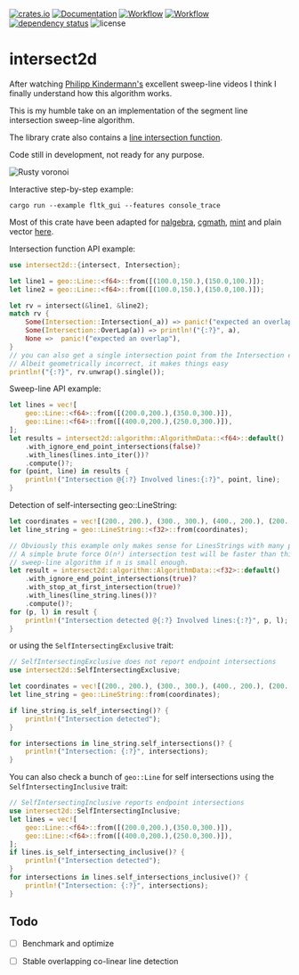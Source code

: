 [![crates.io](https://img.shields.io/crates/v/intersect2d.svg)](https://crates.io/crates/intersect2d)
[![Documentation](https://docs.rs/intersect2d/badge.svg)](https://docs.rs/intersect2d)
[![Workflow](https://github.com/eadf/intersect2d.rs/workflows/Rust/badge.svg)](https://github.com/eadf/intersect2d.rs/workflows/Rust/badge.svg)
[![Workflow](https://github.com/eadf/intersect2d.rs/workflows/Clippy/badge.svg)](https://github.com/eadf/intersect2d.rs/workflows/Clippy/badge.svg)
[![dependency status](https://deps.rs/crate/intersect2d/0.4.1/status.svg)](https://deps.rs/crate/intersect2d/0.4.1)
![license](https://img.shields.io/crates/l/intersect2d)

# intersect2d
After watching [Philipp Kindermann's](https://www.youtube.com/watch?v=I9EsN2DTnN8) excellent sweep-line 
videos I think I finally understand how this algorithm works.

This is my humble take on an implementation of the segment line 
intersection sweep-line algorithm.

The library crate also contains a [line intersection function](https://stackoverflow.com/a/565282).

Code still in development, not ready for any purpose.

![Rusty voronoi](img.png)

Interactive step-by-step example:
```fish
cargo run --example fltk_gui --features console_trace
```

Most of this crate have been adapted for [nalgebra](https://crates.io/crates/nalgebra), 
[cgmath](https://crates.io/crates/cgmath), [mint](https://crates.io/crates/mint) and plain vector [here](https://crates.io/crates/linestring).

Intersection function API example:
```rust
use intersect2d::{intersect, Intersection};

let line1 = geo::Line::<f64>::from([(100.0,150.),(150.0,100.)]);
let line2 = geo::Line::<f64>::from([(100.0,150.),(150.0,100.)]);

let rv = intersect(&line1, &line2);
match rv {
    Some(Intersection::Intersection(_a)) => panic!("expected an overlap"),
    Some(Intersection::OverLap(a)) => println!("{:?}", a),
    None =>  panic!("expected an overlap"),
}
// you can also get a single intersection point from the Intersection enum.
// Albeit geometrically incorrect, it makes things easy
println!("{:?}", rv.unwrap().single());
```

Sweep-line API example:
```rust
let lines = vec![
    geo::Line::<f64>::from([(200.0,200.),(350.0,300.)]),
    geo::Line::<f64>::from([(400.0,200.),(250.0,300.)]),
];
let results = intersect2d::algorithm::AlgorithmData::<f64>::default()
    .with_ignore_end_point_intersections(false)?
    .with_lines(lines.into_iter())?
    .compute()?;
for (point, line) in results {
    println!("Intersection @{:?} Involved lines:{:?}", point, line);
}
```

Detection of self-intersecting geo::LineString:
```rust
let coordinates = vec![(200., 200.), (300., 300.), (400., 200.), (200., 300.)];
let line_string = geo::LineString::<f32>::from(coordinates);

// Obviously this example only makes sense for LinesStrings with many points.
// A simple brute force O(n²) intersection test will be faster than this O(nlog(n)+k)
// sweep-line algorithm if n is small enough.
let result = intersect2d::algorithm::AlgorithmData::<f32>::default()
    .with_ignore_end_point_intersections(true)?
    .with_stop_at_first_intersection(true)?
    .with_lines(line_string.lines())?
    .compute()?;
for (p, l) in result {
    println!("Intersection detected @{:?} Involved lines:{:?}", p, l);
}
```
or using the `SelfIntersectingExclusive` trait:
```rust
// SelfIntersectingExclusive does not report endpoint intersections
use intersect2d::SelfIntersectingExclusive;

let coordinates = vec![(200., 200.), (300., 300.), (400., 200.), (200., 300.)];
let line_string = geo::LineString::from(coordinates);

if line_string.is_self_intersecting()? {
    println!("Intersection detected");
}

for intersections in line_string.self_intersections()? {
    println!("Intersection: {:?}", intersections);
}
```

You can also check a bunch of `geo::Line` for self intersections using the `SelfIntersectingInclusive` trait:
```rust
// SelfIntersectingInclusive reports endpoint intersections
use intersect2d::SelfIntersectingInclusive;
let lines = vec![
    geo::Line::<f64>::from([(200.0,200.),(350.0,300.)]),
    geo::Line::<f64>::from([(400.0,200.),(250.0,300.)]),
];
if lines.is_self_intersecting_inclusive()? {
    println!("Intersection detected");
}
for intersections in lines.self_intersections_inclusive()? {
    println!("Intersection: {:?}", intersections);
}
```

## Todo
- [ ] Benchmark and optimize
- [ ] Stable overlapping co-linear line detection

